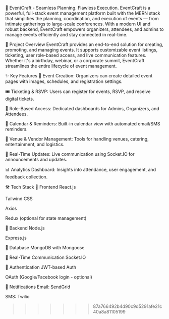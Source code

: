 
🚀 EventCraft - Seamless Planning. Flawless Execution.
EventCraft is a powerful, full-stack event management platform built with the MERN stack that simplifies the planning, coordination, and execution of events — from intimate gatherings to large-scale conferences. With a modern UI and robust backend, EventCraft empowers organizers, attendees, and admins to manage events efficiently and stay connected in real-time.

🧾 Project Overview
EventCraft provides an end-to-end solution for creating, promoting, and managing events. It supports customizable event listings, ticketing, user role-based access, and live communication features. Whether it's a birthday, webinar, or a corporate summit, EventCraft streamlines the entire lifecycle of event management.

✨ Key Features
🎉 Event Creation: Organizers can create detailed event pages with images, schedules, and registration settings.

🎟️ Ticketing & RSVP: Users can register for events, RSVP, and receive digital tickets.

👥 Role-Based Access: Dedicated dashboards for Admins, Organizers, and Attendees.

📆 Calendar & Reminders: Built-in calendar view with automated email/SMS reminders.

📍 Venue & Vendor Management: Tools for handling venues, catering, entertainment, and logistics.

🔔 Real-Time Updates: Live communication using Socket.IO for announcements and updates.

📊 Analytics Dashboard: Insights into attendance, user engagement, and feedback collection.

🛠️ Tech Stack
🔹 Frontend
React.js

Tailwind CSS

Axios

Redux (optional for state management)

🔹 Backend
Node.js

Express.js

🔹 Database
MongoDB with Mongoose

🔹 Real-Time Communication
Socket.IO

🔹 Authentication
JWT-based Auth

OAuth (Google/Facebook login - optional)

🔹 Notifications
Email: SendGrid

SMS: Twilio
>>>>>>> 87a766492b4d90c9d5291afe21c40a8a81105199
